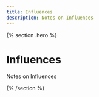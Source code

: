 ```yaml
---
title: Influences
description: Notes on Influences
---
```


{% section .hero %}
# Influences 
Notes on Influences

{% /section %}